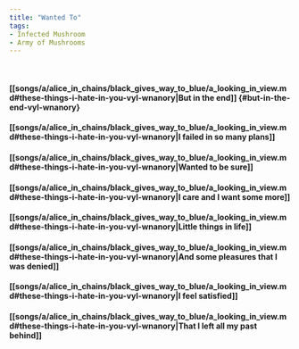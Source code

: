 ```yaml
---
title: "Wanted To"
tags:
- Infected Mushroom
- Army of Mushrooms
---
```

&nbsp;
#### [[songs/a/alice_in_chains/black_gives_way_to_blue/a_looking_in_view.md#these-things-i-hate-in-you-vyl-wnanory|But in the end]] {#but-in-the-end-vyl-wnanory}
#### [[songs/a/alice_in_chains/black_gives_way_to_blue/a_looking_in_view.md#these-things-i-hate-in-you-vyl-wnanory|I failed in so many plans]]
#### [[songs/a/alice_in_chains/black_gives_way_to_blue/a_looking_in_view.md#these-things-i-hate-in-you-vyl-wnanory|Wanted to be sure]]
#### [[songs/a/alice_in_chains/black_gives_way_to_blue/a_looking_in_view.md#these-things-i-hate-in-you-vyl-wnanory|I care and I want some more]]
#### [[songs/a/alice_in_chains/black_gives_way_to_blue/a_looking_in_view.md#these-things-i-hate-in-you-vyl-wnanory|Little things in life]]
#### [[songs/a/alice_in_chains/black_gives_way_to_blue/a_looking_in_view.md#these-things-i-hate-in-you-vyl-wnanory|And some pleasures that I was denied]]
#### [[songs/a/alice_in_chains/black_gives_way_to_blue/a_looking_in_view.md#these-things-i-hate-in-you-vyl-wnanory|I feel satisfied]]
#### [[songs/a/alice_in_chains/black_gives_way_to_blue/a_looking_in_view.md#these-things-i-hate-in-you-vyl-wnanory|That I left all my past behind]]
